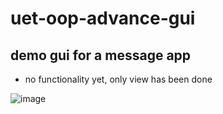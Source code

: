 # uet-oop-advance-gui

## demo gui for a message app

* no functionality yet, only view has been done

![image](https://github.com/GP-Sword/uet-oop-advance-gui/assets/138867119/c8b06f43-0cf1-490f-9257-e0af499bcf1f)
